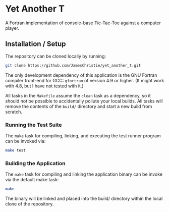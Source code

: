 # Yet Another T

A Fortran implementation of console-base Tic-Tac-Toe against a computer player.

## Installation / Setup

The repository can be cloned locally by running:

```bash
git clone https://github.com/JamesChristie/yet_another_t.git
```

The only development dependency of this application is the GNU Fortran compiler front-end for GCC: `gfortran` of version 4.9 or higher. (It might work with 4.8, but I have not tested with it.)

All tasks in the `Makefile` assume the `clean` task as a dependency, so it should not be possible to accidentally pollute your local builds. All tasks will remove the contents of the `build/` directory and start a new build from scratch.

### Running the Test Suite

The `make` task for compiling, linking, and executing the test runner program can be invoked via:

```bash
make test
```

### Building the Application

The `make` task for compiling and linking the application binary can be invoke via the default make task:

```bash
make
```

The binary will be linked and placed into the build/ directory within the local clone of the repository.
